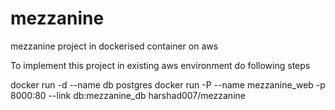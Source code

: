 # mezzanine
mezzanine project in dockerised container on aws

To implement this project in existing aws environment do following steps

docker run -d --name db postgres
docker run -P --name mezzanine_web -p 8000:80 --link db:mezzanine_db harshad007/mezzanine
